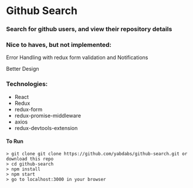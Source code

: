 # Github Search

### Search for github users, and view their repository details

### Nice to haves, but not implemented:
Error Handling with redux form validation and Notifications

Better Design

### Technologies:
* React
* Redux
* redux-form
* redux-promise-middleware
* axios
* redux-devtools-extension



#### To Run
```
> git clone git clone https://github.com/yabdabs/github-search.git or download this repo
> cd github-search
> npm install 
> npm start
> go to localhost:3000 in your browser

```
